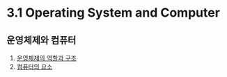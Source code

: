 # 3.1 Operating System and Computer

## 운영체제와 컴퓨터

1. [운영체제의 역할과 구조](https://congruous-parcel-450.notion.site/853d72419d344a5599e0aa8df68a8e7e?pvs=4) <br/>
2. [컴퓨터의 요소](https://congruous-parcel-450.notion.site/e90e09b3c77542f6a7f47770ef47fb6b?pvs=4)<br/>
